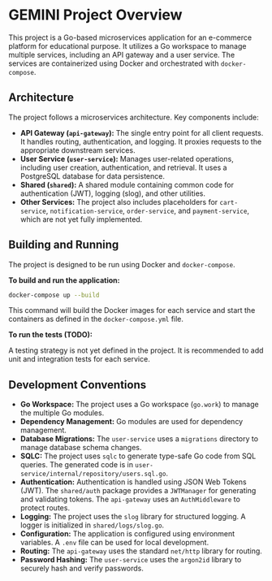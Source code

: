 # GEMINI Project Overview

This project is a Go-based microservices application for an e-commerce platform for educational purpose. It utilizes a Go workspace to manage multiple services, including an API gateway and a user service. The services are containerized using Docker and orchestrated with `docker-compose`.

## Architecture

The project follows a microservices architecture. Key components include:

*   **API Gateway (`api-gateway`):** The single entry point for all client requests. It handles routing, authentication, and logging. It proxies requests to the appropriate downstream services.
*   **User Service (`user-service`):** Manages user-related operations, including user creation, authentication, and retrieval. It uses a PostgreSQL database for data persistence.
*   **Shared (`shared`):** A shared module containing common code for authentication (JWT), logging (slog), and other utilities.
*   **Other Services:** The project also includes placeholders for `cart-service`, `notification-service`, `order-service`, and `payment-service`, which are not yet fully implemented.

## Building and Running

The project is designed to be run using Docker and `docker-compose`.

**To build and run the application:**

```bash
docker-compose up --build
```

This command will build the Docker images for each service and start the containers as defined in the `docker-compose.yml` file.

**To run the tests (TODO):**

A testing strategy is not yet defined in the project. It is recommended to add unit and integration tests for each service.

## Development Conventions

*   **Go Workspace:** The project uses a Go workspace (`go.work`) to manage the multiple Go modules.
*   **Dependency Management:** Go modules are used for dependency management.
*   **Database Migrations:** The `user-service` uses a `migrations` directory to manage database schema changes.
*   **SQLC:** The project uses `sqlc` to generate type-safe Go code from SQL queries. The generated code is in `user-service/internal/repository/users.sql.go`.
*   **Authentication:** Authentication is handled using JSON Web Tokens (JWT). The `shared/auth` package provides a `JWTManager` for generating and validating tokens. The `api-gateway` uses an `AuthMiddleware` to protect routes.
*   **Logging:** The project uses the `slog` library for structured logging. A logger is initialized in `shared/logs/slog.go`.
*   **Configuration:** The application is configured using environment variables. A `.env` file can be used for local development.
*   **Routing:** The `api-gateway` uses the standard `net/http` library for routing.
*   **Password Hashing:** The `user-service` uses the `argon2id` library to securely hash and verify passwords.
